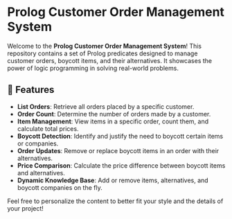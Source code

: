 # **Prolog Customer Order Management System**

Welcome to the **Prolog Customer Order Management System**! This repository contains a set of Prolog predicates designed to manage customer orders, boycott items, and their alternatives. It showcases the power of logic programming in solving real-world problems.

## 📂 **Features**

- **List Orders**: Retrieve all orders placed by a specific customer.
- **Order Count**: Determine the number of orders made by a customer.
- **Item Management**: View items in a specific order, count them, and calculate total prices.
- **Boycott Detection**: Identify and justify the need to boycott certain items or companies.
- **Order Updates**: Remove or replace boycott items in an order with their alternatives.
- **Price Comparison**: Calculate the price difference between boycott items and alternatives.
- **Dynamic Knowledge Base**: Add or remove items, alternatives, and boycott companies on the fly.




Feel free to personalize the content to better fit your style and the details of your project!
